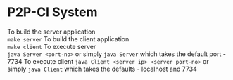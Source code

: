 # P2P-CI System

To build the server application  
``` make server ```
To build the client application  
``` make client ```
To execute server  
``` java Server <port-no> ``` or simply ``` java Server ``` which takes the default port - 7734
To execute client 
``` java Client <server ip> <server port-no> ``` or simply  ``` java Client ``` which takes the defaults - localhost and 7734
